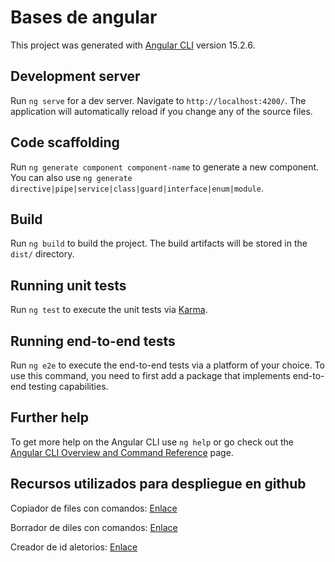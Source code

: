 # Bases de angular 

This project was generated with [Angular CLI](https://github.com/angular/angular-cli) version 15.2.6.

## Development server

Run `ng serve` for a dev server. Navigate to `http://localhost:4200/`. The application will automatically reload if you change any of the source files.

## Code scaffolding

Run `ng generate component component-name` to generate a new component. You can also use `ng generate directive|pipe|service|class|guard|interface|enum|module`.

## Build

Run `ng build` to build the project. The build artifacts will be stored in the `dist/` directory.

## Running unit tests

Run `ng test` to execute the unit tests via [Karma](https://karma-runner.github.io).

## Running end-to-end tests

Run `ng e2e` to execute the end-to-end tests via a platform of your choice. To use this command, you need to first add a package that implements end-to-end testing capabilities.

## Further help

To get more help on the Angular CLI use `ng help` or go check out the [Angular CLI Overview and Command Reference](https://angular.io/cli) page.


## Recursos utilizados para despliegue en github 
  <p>Copiador de files con comandos: <a href="https://www.npmjs.com/package/copyfiles" target="_blank">Enlace</a></p>
  <p>Borrador de diles con comandos: <a href="https://www.npmjs.com/package/del-cli" target="_blank">Enlace</a></p>
  <p>Creador de id aletorios: <a href="https://www.npmjs.com/package/uuid" target="_blank">Enlace</a></p>
